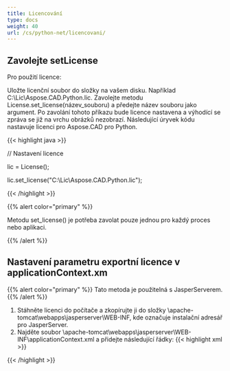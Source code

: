 ```yaml
---
title: Licencování
type: docs
weight: 40
url: /cs/python-net/licencovani/
---
```

## **Zavolejte setLicense**
Pro použití licence:

Uložte licenční soubor do složky na vašem disku. Například C:\Lic\Aspose.CAD.Python.lic.
Zavolejte metodu License.set_license(název_souboru) a předejte název souboru jako argument. Po zavolání tohoto příkazu bude licence nastavena a výhodící se zpráva se již na vrchu obrázků nezobrazí.
Následující úryvek kódu nastavuje licenci pro Aspose.CAD pro Python.

{{< highlight java >}}

// Nastavení licence

lic = License();

lic.set_license("C:\Lic\Aspose.CAD.Python.lic");

{{< /highlight >}}

{{% alert color="primary" %}}

Metodu set_license() je potřeba zavolat pouze jednou pro každý proces nebo aplikaci.

{{% /alert %}}

## **Nastavení parametru exportní licence v applicationContext.xm**
{{% alert color="primary" %}}
Tato metoda je použitelná s JasperServerem.
{{% /alert %}}
1. Stáhněte licenci do počítače a zkopírujte ji do složky \apache-tomcat\webapps\jasperserver\WEB-INF, kde označuje instalační adresář pro JasperServer.
2. Najděte soubor \apache-tomcat\webapps\jasperserver\WEB-INF\applicationContext.xml a přidejte následující řádky:
{{< highlight xml >}}
<bean id="jpgExportParameters" class="com.aspose.cad.pythons.jpg.ASJpegExportParametersBean">
    <property name="license" value="C:\jasperserver-7.6\apache-tomcat\webapps\jasperserver\WEB-INFAspose.CAD.Pythons.lic"/>
</bean>
{{< /highlight >}}
